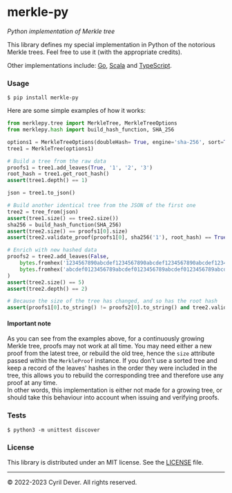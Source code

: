 # merkle-py
_Python implementation of Merkle tree_

This library defines my special implementation in Python of the notorious Merkle trees. Feel free to use it (with the appropriate credits).

Other implementations include: [Go](../go/README.md), [Scala](../scala/README.md) and [TypeScript](../ts/README.md).


### Usage

```console
$ pip install merkle-py
```

Here are some simple examples of how it works:
```python
from merklepy.tree import MerkleTree, MerkleTreeOptions
from merklepy.hash import build_hash_function, SHA_256

options1 = MerkleTreeOptions(doubleHash= True, engine='sha-256', sort=True)
tree1 = MerkleTree(options1)

# Build a tree from the raw data
proofs1 = tree1.add_leaves(True, '1', '2', '3')
root_hash = tree1.get_root_hash()
assert(tree1.depth() == 1)

json = tree1.to_json()

# Build another identical tree from the JSON of the first one
tree2 = tree_from(json)
assert(tree1.size() == tree2.size())
sha256 = build_hash_function(SHA_256)
assert(tree2.size() == proofs1[0].size)
assert(tree2.validate_proof(proofs1[0], sha256('1'), root_hash) == True)

# Enrich with new hashed data
proofs2 = tree2.add_leaves(False,
    bytes.fromhex('1234567890abcdef1234567890abcdef1234567890abcdef1234567890abcdef'),
    bytes.fromhex('abcdef0123456789abcdef0123456789abcdef0123456789abcdef0123456789')
)
assert(tree2.size() == 5)
assert(tree2.depth() == 2)

# Because the size of the tree has changed, and so has the root hash
assert(proofs1[0].to_string() != proofs2[0].to_string() and tree2.validate_proof(proofs1[0], sha256('1'), root_hash) == False)
```

#### Important note

As you can see from the examples above, for a continuously growing Merkle tree, proofs may not work at all time. You may need either a new proof from the latest tree, or rebuild the old tree, hence the `size` attribute passed within the `MerkleProof` instance. If you don't use a sorted tree and keep a record of the leaves' hashes in the order they were included in the tree, this allows you to rebuild the corresponding tree and therefore use any proof at any time. \
In other words, this implementation is either not made for a growing tree, or should take this behaviour into account when issuing and verifying proofs.



### Tests

```console
$ python3 -m unittest discover
```


### License

This library is distributed under an MIT license.
See the [LICENSE](LICENSE) file.


<hr />
&copy; 2022-2023 Cyril Dever. All rights reserved.